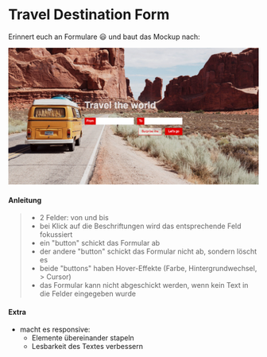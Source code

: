 # Travel Destination Form

Erinnert euch an Formulare 😃 und baut das Mockup nach:

![Simple form example](simple-form-example.jpg)

#### Anleitung

> - 2 Felder: von und bis
> - bei Klick auf die Beschriftungen wird das entsprechende Feld fokussiert
> - ein "button" schickt das Formular ab
> - der andere "button" schickt das Formular nicht ab, sondern löscht es
> - beide "buttons" haben Hover-Effekte (Farbe, Hintergrundwechsel, > Cursor)
> - das Formular kann nicht abgeschickt werden, wenn kein Text in die Felder eingegeben wurde

#### Extra

- macht es responsive:
    - Elemente übereinander stapeln
    - Lesbarkeit des Textes verbessern
